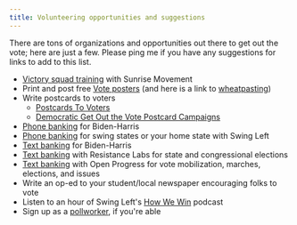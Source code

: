 ```yaml
---
title: Volunteering opportunities and suggestions
---
```


There are tons of organizations and opportunities out there to get out the vote; here are just a few. Please ping me if you have any suggestions for links to add to this list.

+ [Victory squad training](https://postcards.sunrisemovement.org/) with Sunrise Movement
+ Print and post free [Vote posters](https://www.yourvotecampaign.com/downloads) (and here is a link to [wheatpasting](https://crimethinc.com/2017/07/18/a-field-guide-to-wheatpasting-everything-you-need-to-know-to-blanket-the-world-in-posters))
+ Write postcards to voters
    - [Postcards To Voters](https://postcardstovoters.org/postcards/) 
    - [Democratic Get Out the Vote Postcard Campaigns](https://docs.google.com/document/u/1/d/e/2PACX-1vTd9UmW__Zqj89o4Df8qYhLOK5dimPxreYvGhM97wZ-l2Cj8DcfRD3a-JAJrQbgiIaB3kKOj525G9ul/pub)  
+ [Phone banking](https://www.mobilize.us/joebiden/) for Biden-Harris
+ [Phone banking](https://swingleft.org/) for swing states or your home state with Swing Left
+ [Text banking](https://www.mobilize.us/2020victory/event/293967/) for Biden-Harris
+ [Text banking](https://resistancelabs.com/) with Resistance Labs for state and congressional elections
+ [Text banking](https://www.openprogress.com/text-troop) with Open Progress for vote mobilization, marches, elections, and issues
+ Write an op-ed to your student/local newspaper encouraging folks to vote
+ Listen to an hour of Swing Left's [How We Win](https://swingleft.org/podcast) podcast
+ Sign up as a [pollworker](https://www.powerthepolls.org/?source=indivisible), if you're able